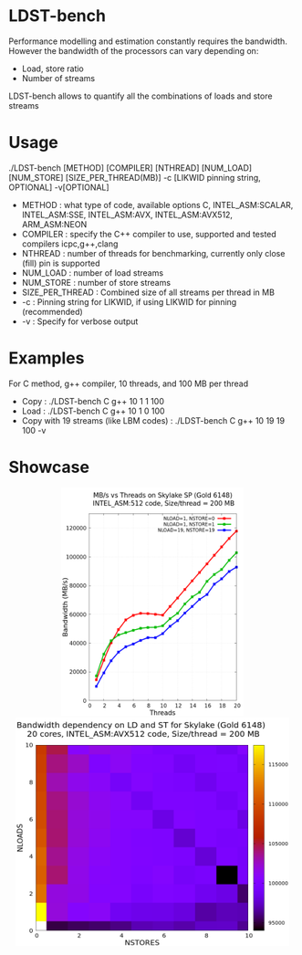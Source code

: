 # LDST-bench

Performance modelling and estimation constantly requires the bandwidth. 
However the bandwidth of the processors can vary depending on:
* Load, store ratio
* Number of streams

LDST-bench allows to quantify all the combinations of loads and store streams

# Usage 

./LDST-bench [METHOD] [COMPILER] [NTHREAD] [NUM_LOAD] [NUM_STORE] [SIZE_PER_THREAD(MB)] -c [LIKWID pinning string, OPTIONAL] -v[OPTIONAL]
  * METHOD : what type of code, available options C, INTEL_ASM:SCALAR, INTEL_ASM:SSE, INTEL_ASM:AVX, INTEL_ASM:AVX512, ARM_ASM:NEON
  * COMPILER : specify the C++ compiler to use, supported and tested compilers icpc,g++,clang
  * NTHREAD : number of threads for benchmarking, currently only close (fill) pin is supported
  * NUM_LOAD : number of load streams
  * NUM_STORE : number of store streams
  * SIZE_PER_THREAD : Combined size of all streams per thread in MB
  * -c : Pinning string for LIKWID, if using LIKWID for pinning (recommended)
  * -v : Specify for verbose output

# Examples 
For C method, g++ compiler, 10 threads, and 100 MB per thread
 * Copy : ./LDST-bench C g++ 10 1 1 100
 * Load : ./LDST-bench C g++ 10 1 0 100
 * Copy with 19 streams (like LBM codes) : ./LDST-bench C g++ 10 19 19 100 -v
 

# Showcase
 <p align="center">
  <img width="320" height="400" src="test_scripts/scaling_plot_skx.png">
  <img width="480" height="400" src="test_scripts/matrix_skx.png">
</p>

